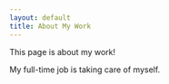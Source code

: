 ```yaml
---
layout: default
title: About My Work
---
```

This page is about my work!

My full-time job is taking care of myself.
